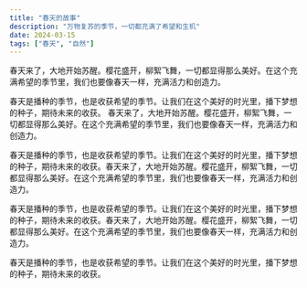 ```yaml
---
title: "春天的故事"
description: "万物复苏的季节，一切都充满了希望和生机"
date: 2024-03-15
tags: ["春天", "自然"]
---
```


春天来了，大地开始苏醒。樱花盛开，柳絮飞舞，一切都显得那么美好。在这个充满希望的季节里，我们也要像春天一样，充满活力和创造力。

春天是播种的季节，也是收获希望的季节。让我们在这个美好的时光里，播下梦想的种子，期待未来的收获。
春天来了，大地开始苏醒。樱花盛开，柳絮飞舞，一切都显得那么美好。在这个充满希望的季节里，我们也要像春天一样，充满活力和创造力。

春天是播种的季节，也是收获希望的季节。让我们在这个美好的时光里，播下梦想的种子，期待未来的收获。春天来了，大地开始苏醒。樱花盛开，柳絮飞舞，一切都显得那么美好。在这个充满希望的季节里，我们也要像春天一样，充满活力和创造力。

春天是播种的季节，也是收获希望的季节。让我们在这个美好的时光里，播下梦想的种子，期待未来的收获。春天来了，大地开始苏醒。樱花盛开，柳絮飞舞，一切都显得那么美好。在这个充满希望的季节里，我们也要像春天一样，充满活力和创造力。

春天是播种的季节，也是收获希望的季节。让我们在这个美好的时光里，播下梦想的种子，期待未来的收获。
